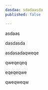 ```yaml
---
dasdaa: sdadaasda
published: false

---
```

asdaas

dasdasda

asdasadaqweqe

qweqeqeq

eqeqeqwe

qweqweqw